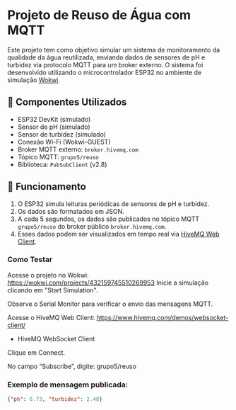 # Projeto de Reuso de Água com MQTT

Este projeto tem como objetivo simular um sistema de monitoramento da qualidade da água reutilizada, enviando dados de sensores de pH e turbidez via protocolo MQTT para um broker externo. O sistema foi desenvolvido utilizando o microcontrolador ESP32 no ambiente de simulação [Wokwi](https://wokwi.com/).

## 🔧 Componentes Utilizados

- ESP32 DevKit (simulado)
- Sensor de pH (simulado)
- Sensor de turbidez (simulado)
- Conexão Wi-Fi (Wokwi-GUEST)
- Broker MQTT externo: `broker.hivemq.com`
- Tópico MQTT: `grupo5/reuso`
- Biblioteca: `PubSubClient` (v2.8)

## 🚀 Funcionamento

1. O ESP32 simula leituras periódicas de sensores de pH e turbidez.
2. Os dados são formatados em JSON.
3. A cada 5 segundos, os dados são publicados no tópico MQTT `grupo5/reuso` do broker público `broker.hivemq.com`.
4. Esses dados podem ser visualizados em tempo real via [HiveMQ Web Client](http://www.hivemq.com/demos/websocket-client/).
### Como Testar
Acesse o projeto no Wokwi:
https://wokwi.com/projects/432159745510269953
Inicie a simulação clicando em "Start Simulation".

Observe o Serial Monitor para verificar o envio das mensagens MQTT.

Acesse o HiveMQ Web Client: https://www.hivemq.com/demos/websocket-client/

- HiveMQ WebSocket Client

Clique em Connect.

No campo “Subscribe”, digite:
grupo5/reuso

### Exemplo de mensagem publicada:
```json
{"ph": 6.73, "turbidez": 2.48}

